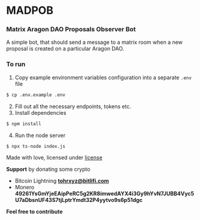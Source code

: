 # MADPOB
### Matrix Aragon DAO Proposals Observer Bot
A simple bot, that should send a message to a matrix room when a new proposal is created on a particular Aragon DAO.

### To run
1. Copy example environment variables configuration into a separate `.env` file
```sh
$ cp .env.example .env
```
2. Fill out all the necessary endpoints, tokens etc.
3. Install dependencies
```sh
$ npm install
```
4. Run the node server
```sh
$ npx ts-node index.js
```

Made with love, licensed under [license](./LICENSE)

**Support** by donating some crypto
- Bitcoin Lightning **tohrxyz@bitlifi.com**
- Monero **49261YsGmYjeEAipPeRC5g2KR8imwedAYX4i3Gy9hYvN7JUBB4Vyc5U7aDbsnUF43S7tjLptrYmdt32P4yytvo9s6p51dgc**

**Feel free to contribute**
